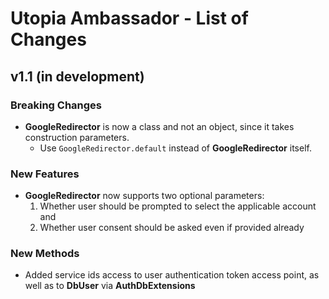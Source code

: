 # Utopia Ambassador - List of Changes

## v1.1 (in development)
### Breaking Changes
- **GoogleRedirector** is now a class and not an object, since it takes construction parameters.
  - Use `GoogleRedirector.default` instead of **GoogleRedirector** itself.
### New Features
- **GoogleRedirector** now supports two optional parameters: 
  1) Whether user should be prompted to select the applicable account and
  2) Whether user consent should be asked even if provided already
### New Methods
- Added service ids access to user authentication token access point, as well as to 
  **DbUser** via **AuthDbExtensions**